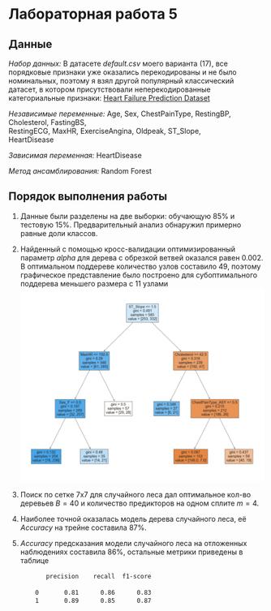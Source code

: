 # Лабораторная работа 5
## Данные

*Набор данных:* В датасете *default.csv* моего варианта (17), все порядковые признаки уже оказались перекодированы и не было номинальных, поэтому я взял другой популярный классический датасет, в котором присутствовали неперекодированные категориальные признаки: [Heart Failure Prediction Dataset](https://www.kaggle.com/datasets/fedesoriano/heart-failure-prediction)

*Независимые переменные:*
Age, Sex, ChestPainType, RestingBP, Cholesterol, FastingBS, </br> RestingECG, MaxHR, ExerciseAngina, Oldpeak, ST_Slope,</br> HeartDisease</br>

*Зависимая переменная:* HeartDisease

*Метод ансамблирования:* Random Forest

## Порядок выполнения работы

1. Данные были разделены на двe выборки: обучающую 85% и тестовую 15%. Предварительный анализ обнаружил примерно равные доли классов.

2. Найденный с помощью кросс-валидации оптимизированный параметр $alpha$ для дерева с обрезкой ветвей оказался равен 0.002. В оптимальном поддереве количество узлов составило 49, поэтому графическое представление было построено для субоптимального поддерева меньшего размера с 11 узлами ![Image](https://github.com/tony-pitchblack/GUU-MITMO-2024/blob/68ca6a119f4a228419ca7f15db4d3a9a14f795ef/Lab-05-heart/image.png)

3. Поиск по сетке 7x7 для случайного леса дал оптимальное кол-во деревьев $B=40$ и количество предикторов на одном сплите $m=4$.

4. Наиболее точной оказалась модель дерева случайного леса, её $Accuracy$ на трейне составила 87%.

5. $Accuracy$ предсказания модели случайного леса на отложенных наблюдениях составила 86%, остальные метрики приведены в таблице

              precision    recall  f1-score

           0       0.81      0.86      0.83
           1       0.89      0.85      0.87 